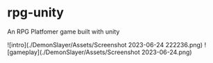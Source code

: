 # rpg-unity
An RPG Platfomer game built with unity

![intro](./DemonSlayer/Assets/Screenshot 2023-06-24 222236.png)
![gameplay](./DemonSlayer/Assets/Screenshot 2023-06-24.png)

